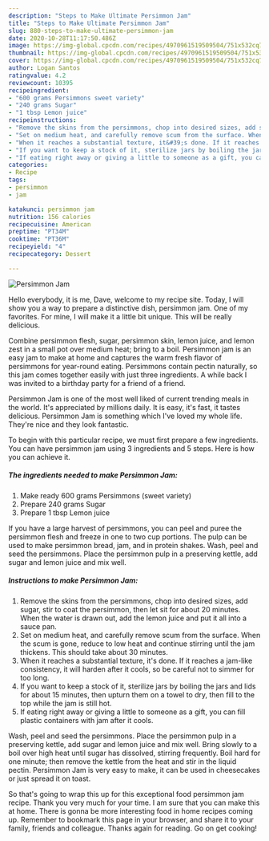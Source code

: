 ```yaml
---
description: "Steps to Make Ultimate Persimmon Jam"
title: "Steps to Make Ultimate Persimmon Jam"
slug: 880-steps-to-make-ultimate-persimmon-jam
date: 2020-10-28T11:17:50.486Z
image: https://img-global.cpcdn.com/recipes/4970961519509504/751x532cq70/persimmon-jam-recipe-main-photo.jpg
thumbnail: https://img-global.cpcdn.com/recipes/4970961519509504/751x532cq70/persimmon-jam-recipe-main-photo.jpg
cover: https://img-global.cpcdn.com/recipes/4970961519509504/751x532cq70/persimmon-jam-recipe-main-photo.jpg
author: Logan Santos
ratingvalue: 4.2
reviewcount: 10395
recipeingredient:
- "600 grams Persimmons sweet variety"
- "240 grams Sugar"
- "1 tbsp Lemon juice"
recipeinstructions:
- "Remove the skins from the persimmons, chop into desired sizes, add sugar, stir to coat the persimmon, then let sit for about 20 minutes. When the water is drawn out, add the lemon juice and put it all into a sauce pan."
- "Set on medium heat, and carefully remove scum from the surface. When the scum is gone, reduce to low heat and continue stirring until the jam thickens. This should take about 30 minutes."
- "When it reaches a substantial texture, it&#39;s done. If it reaches a jam-like consistency, it will harden after it cools, so be careful not to simmer for too long."
- "If you want to keep a stock of it, sterilize jars by boiling the jars and lids for about 15 minutes, then upturn them on a towel to dry, then fill to the top while the jam is still hot."
- "If eating right away or giving a little to someone as a gift, you can fill plastic containers with jam after it cools."
categories:
- Recipe
tags:
- persimmon
- jam

katakunci: persimmon jam 
nutrition: 156 calories
recipecuisine: American
preptime: "PT34M"
cooktime: "PT36M"
recipeyield: "4"
recipecategory: Dessert

---
```



![Persimmon Jam](https://img-global.cpcdn.com/recipes/4970961519509504/751x532cq70/persimmon-jam-recipe-main-photo.jpg)

Hello everybody, it is me, Dave, welcome to my recipe site. Today, I will show you a way to prepare a distinctive dish, persimmon jam. One of my favorites. For mine, I will make it a little bit unique. This will be really delicious.

Combine persimmon flesh, sugar, persimmon skin, lemon juice, and lemon zest in a small pot over medium heat; bring to a boil. Persimmon jam is an easy jam to make at home and captures the warm fresh flavor of persimmons for year-round eating. Persimmons contain pectin naturally, so this jam comes together easily with just three ingredients. A while back I was invited to a birthday party for a friend of a friend.

Persimmon Jam is one of the most well liked of current trending meals in the world. It's appreciated by millions daily. It is easy, it's fast, it tastes delicious. Persimmon Jam is something which I've loved my whole life. They're nice and they look fantastic.


To begin with this particular recipe, we must first prepare a few ingredients. You can have persimmon jam using 3 ingredients and 5 steps. Here is how you can achieve it.

<!--inarticleads1-->

##### The ingredients needed to make Persimmon Jam:

1. Make ready 600 grams Persimmons (sweet variety)
1. Prepare 240 grams Sugar
1. Prepare 1 tbsp Lemon juice


If you have a large harvest of persimmons, you can peel and puree the persimmon flesh and freeze in one to two cup portions. The pulp can be used to make persimmon bread, jam, and in protein shakes. Wash, peel and seed the persimmons. Place the persimmon pulp in a preserving kettle, add sugar and lemon juice and mix well. 

<!--inarticleads2-->

##### Instructions to make Persimmon Jam:

1. Remove the skins from the persimmons, chop into desired sizes, add sugar, stir to coat the persimmon, then let sit for about 20 minutes. When the water is drawn out, add the lemon juice and put it all into a sauce pan.
1. Set on medium heat, and carefully remove scum from the surface. When the scum is gone, reduce to low heat and continue stirring until the jam thickens. This should take about 30 minutes.
1. When it reaches a substantial texture, it&#39;s done. If it reaches a jam-like consistency, it will harden after it cools, so be careful not to simmer for too long.
1. If you want to keep a stock of it, sterilize jars by boiling the jars and lids for about 15 minutes, then upturn them on a towel to dry, then fill to the top while the jam is still hot.
1. If eating right away or giving a little to someone as a gift, you can fill plastic containers with jam after it cools.


Wash, peel and seed the persimmons. Place the persimmon pulp in a preserving kettle, add sugar and lemon juice and mix well. Bring slowly to a boil over high heat until sugar has dissolved, stirring frequently. Boil hard for one minute; then remove the kettle from the heat and stir in the liquid pectin. Persimmon Jam is very easy to make, it can be used in cheesecakes or just spread it on toast. 

So that's going to wrap this up for this exceptional food persimmon jam recipe. Thank you very much for your time. I am sure that you can make this at home. There is gonna be more interesting food in home recipes coming up. Remember to bookmark this page in your browser, and share it to your family, friends and colleague. Thanks again for reading. Go on get cooking!
